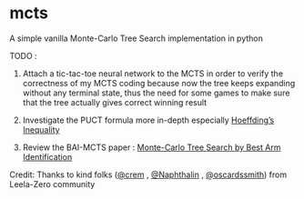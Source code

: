 # mcts
A simple vanilla Monte-Carlo Tree Search implementation in python 

TODO : 

1. Attach a tic-tac-toe neural network to the MCTS in order to verify the correctness of my MCTS coding because now the tree keeps expanding without any terminal state, thus the need for some games to make sure that the tree actually gives correct winning result

2. Investigate the PUCT formula more in-depth especially [Hoeffding’s Inequality](https://lilianweng.github.io/lil-log/2018/01/23/the-multi-armed-bandit-problem-and-its-solutions.html)

3. Review the BAI-MCTS paper : [Monte-Carlo Tree Search by Best Arm Identification](https://arxiv.org/abs/1706.02986)

Credit: Thanks to kind folks ([@crem](https://github.com/mooskagh) , [@Naphthalin](https://github.com/Naphthalin) , [@oscardssmith](https://github.com/oscardssmith)) from Leela-Zero community
